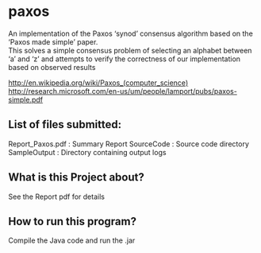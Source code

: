 # paxos
An implementation of the Paxos ‘synod’ consensus algorithm based on the ‘Paxos made simple’ paper.  
This solves a simple consensus problem of selecting an alphabet between ‘a’ and ‘z’ and attempts to verify the correctness of our implementation based on observed results

http://en.wikipedia.org/wiki/Paxos_(computer_science)
http://research.microsoft.com/en-us/um/people/lamport/pubs/paxos-simple.pdf

List of files submitted:
------------------------------
Report_Paxos.pdf : Summary Report 
SourceCode		   : Source code directory
SampleOutput	   : Directory containing output logs

What is this Project about?
------------------------------------
See the Report pdf for details

How to run this program?
-----------------------------------
Compile the Java code and run the .jar
